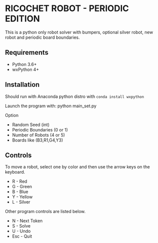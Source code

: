 RICOCHET ROBOT - PERIODIC EDITION
===============================

This is a python only robot solver with bumpers, optional silver robot, 
new robot and periodic board boundaries.

Requirements
------------
- Python 3.6+
- wxPython 4+

Installation
------------
Should run with Anaconda python distro with `conda install wxpython`

Launch the program with: python main_set.py

Option
- Random Seed (int)
- Periodic Boundaries (0 or 1)
- Number of Robots (4 or 5)
- Boards like (B3,R1,G4,Y3)

Controls
--------
To move a robot, select one by color and then use the arrow keys on the keyboard.

- R - Red
- G - Green
- B - Blue
- Y - Yellow
- L - Silver

Other program controls are listed below.

- N - Next Token
- S - Solve
- U - Undo
- Esc - Quit
